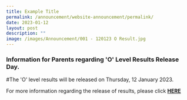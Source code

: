 ```yaml
---
title: Example Title
permalink: /announcement/website-announcement/permalink/
date: 2023-01-12
layout: post
description: ""
image: /images/Announcement/001 - 120123 O Result.jpg
---
```

### Information for Parents regarding 'O' Level Results Release Day.

#The 'O' level results will be released on Thursday, 12 January 2023. 

For more information regarding the release of results, please click [**HERE**](http://stpatricks-moe-edu-sg-admin.cwp.sg/qql/slot/u144/2023/2022%20O%20Level/Jan%202023%20Letter%20to%20Parents%20for%20O-Level%20Results%20Release.pdf)